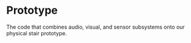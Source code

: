 # Prototype
The code that combines audio, visual, and sensor subsystems onto our physical stair prototype.

